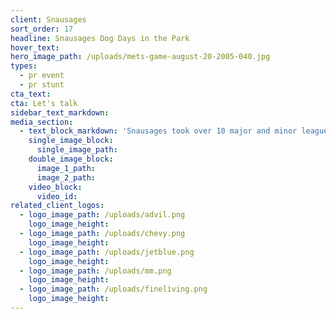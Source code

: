 ```yaml
---
client: Snausages
sort_order: 17
headline: Snausages Dog Days in the Park
hover_text:
hero_image_path: /uploads/mets-game-august-20-2005-040.jpg
types:
  - pr event
  - pr stunt
cta_text:
cta: Let's talk
sidebar_text_markdown:
media_section:
  - text_block_markdown: 'Snausages took over 10 major and minor league baseball stadiums with Dog Day in the Park which included appearances by Snocrates, doggie contests, doggie goodie bags and more. Partnerships with local animal shelters were developed to extend the program’s reach and donations were raised to support local efforts.'
    single_image_block:
      single_image_path:
    double_image_block:
      image_1_path:
      image_2_path:
    video_block:
      video_id:
related_client_logos:
  - logo_image_path: /uploads/advil.png
    logo_image_height:
  - logo_image_path: /uploads/chevy.png
    logo_image_height:
  - logo_image_path: /uploads/jetblue.png
    logo_image_height:
  - logo_image_path: /uploads/mm.png
    logo_image_height:
  - logo_image_path: /uploads/fineliving.png
    logo_image_height:
---
```

